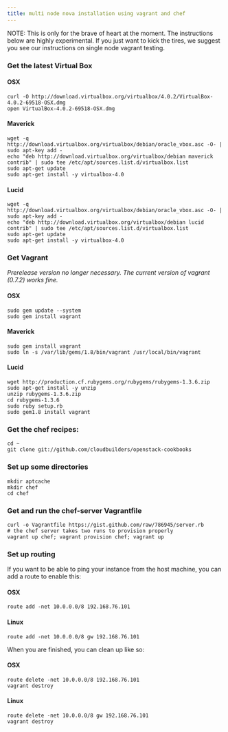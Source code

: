 ```yaml
---
title: multi node nova installation using vagrant and chef
---
```


NOTE:  This is only for the brave of heart at the moment.  The instructions below are highly experimental.  If you just want to kick the tires, we suggest you see our instructions on single node vagrant testing.

### Get the latest Virtual Box

#### OSX

    curl -O http://download.virtualbox.org/virtualbox/4.0.2/VirtualBox-4.0.2-69518-OSX.dmg
    open VirtualBox-4.0.2-69518-OSX.dmg

#### Maverick

    wget -q http://download.virtualbox.org/virtualbox/debian/oracle_vbox.asc -O- | sudo apt-key add -
    echo "deb http://download.virtualbox.org/virtualbox/debian maverick contrib" | sudo tee /etc/apt/sources.list.d/virtualbox.list
    sudo apt-get update
    sudo apt-get install -y virtualbox-4.0

#### Lucid

    wget -q http://download.virtualbox.org/virtualbox/debian/oracle_vbox.asc -O- | sudo apt-key add -
    echo "deb http://download.virtualbox.org/virtualbox/debian lucid contrib" | sudo tee /etc/apt/sources.list.d/virtualbox.list
    sudo apt-get update
    sudo apt-get install -y virtualbox-4.0


### Get Vagrant

_Prerelease version no longer necessary. The current version of vagrant (0.7.2) works fine._


#### OSX

    sudo gem update --system
    sudo gem install vagrant

#### Maverick

    sudo gem install vagrant
    sudo ln -s /var/lib/gems/1.8/bin/vagrant /usr/local/bin/vagrant

#### Lucid

    wget http://production.cf.rubygems.org/rubygems/rubygems-1.3.6.zip
    sudo apt-get install -y unzip
    unzip rubygems-1.3.6.zip
    cd rubygems-1.3.6
    sudo ruby setup.rb
    sudo gem1.8 install vagrant

### Get the chef recipes:

    cd ~
    git clone git://github.com/cloudbuilders/openstack-cookbooks

### Set up some directories

    mkdir aptcache
    mkdir chef
    cd chef

### Get and run the chef-server Vagrantfile

    curl -o Vagrantfile https://gist.github.com/raw/786945/server.rb
    # the chef server takes two runs to provision properly
    vagrant up chef; vagrant provision chef; vagrant up


### Set up routing

If you want to be able to ping your instance from the host machine, you can add a route to enable this:

#### OSX

    route add -net 10.0.0.0/8 192.168.76.101

#### Linux

    route add -net 10.0.0.0/8 gw 192.168.76.101

When you are finished, you can clean up like so:

#### OSX

    route delete -net 10.0.0.0/8 192.168.76.101
    vagrant destroy

#### Linux

    route delete -net 10.0.0.0/8 gw 192.168.76.101
    vagrant destroy

